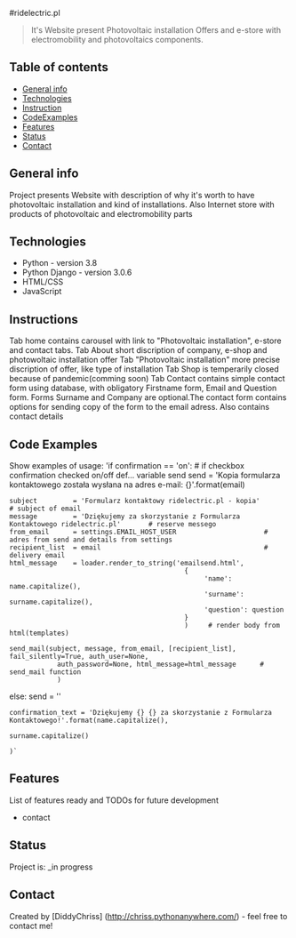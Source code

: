 #ridelectric.pl
> It's Website present Photovoltaic installation Offers and e-store with electromobility 
> and photovoltaics components.

## Table of contents
* [General info](#general-info)
* [Technologies](#technologies)
* [Instruction](#Instructions)
* [CodeExamples](#CodeExamples)
* [Features](#features)
* [Status](#status)
* [Contact](#contact)

## General info
Project presents Website with description  of why it's worth to have photovoltaic installation and kind
 of installations. Also Internet store with products of photovoltaic and electromobility parts

## Technologies
* Python - version 3.8
* Python Django - version 3.0.6
* HTML/CSS 
* JavaScript 

## Instructions
Tab home contains carousel with link to "Photovoltaic installation", e-store and contact tabs.
Tab About short discription of company, e-shop and photowoltaic installation offer
Tab "Photovoltaic installation" more precise discription of offer, like type of installation
Tab Shop is temperarily closed because of pandemic(comming soon)
Tab Contact contains simple contact form using database, with obligatory Firstname form, Email
 and Question form. Forms Surname and Company are optional.The contact form contains options
  for sending copy of the form to the email adress. Also contains contact details

## Code Examples
Show examples of usage:
'if confirmation == 'on':                         # if checkbox confirmation checked on/off def... variable send
    send            = 'Kopia formularza kontaktowego została wysłana na adres e-mail: {}'.format(email)

    subject         = 'Formularz kontaktowy ridelectric.pl - kopia'                      # subject of email
    message         = 'Dziękujemy za skorzystanie z Formularza Kontaktowego ridelectric.pl'       # reserve messego
    from_email      = settings.EMAIL_HOST_USER                      # adres from send and details from settings
    recipient_list  = email                                         # delivery email
    html_message    = loader.render_to_string('emailsend.html',
                                                {
                                                     'name': name.capitalize(),
                                                     'surname': surname.capitalize(),
                                                     'question': question
                                                }
                                                )     # render body from html(templates)

    send_mail(subject, message, from_email, [recipient_list], fail_silently=True, auth_user=None,
                auth_password=None, html_message=html_message      # send_mail function
                )
 else:
      send = ''

    confirmation_text = 'Dziękujemy {} {} za skorzystanie z Formularza Kontaktowego!'.format(name.capitalize(),
                                                                                 surname.capitalize()
                                                                                 )`

## Features
List of features ready and TODOs for future development
* contact

## Status
Project is: _in progress

## Contact
Created by [DiddyChriss] (http://chriss.pythonanywhere.com/) - feel free to contact me!
